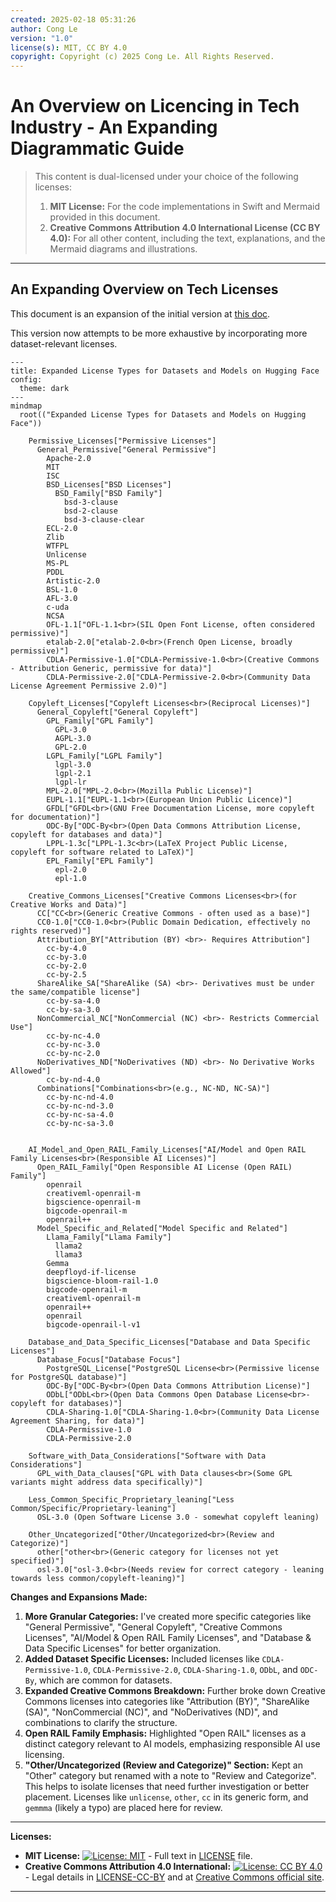 ```yaml
---
created: 2025-02-18 05:31:26
author: Cong Le
version: "1.0"
license(s): MIT, CC BY 4.0
copyright: Copyright (c) 2025 Cong Le. All Rights Reserved.
---
```




# An Overview on Licencing in Tech Industry - An Expanding Diagrammatic Guide
> This content is dual-licensed under your choice of the following licenses:
> 1.  **MIT License:** For the code implementations in Swift and Mermaid provided in this document.
> 2.  **Creative Commons Attribution 4.0 International License (CC BY 4.0):** For all other content, including the text, explanations, and the Mermaid diagrams and illustrations.

---



## An Expanding Overview on Tech Licenses

This document is an expansion of the initial version at [this doc](./Licensing_in_tech.md).

This version now attempts to be more exhaustive by incorporating more dataset-relevant licenses.

```mermaid
---
title: Expanded License Types for Datasets and Models on Hugging Face
config:
  theme: dark
---
mindmap
  root(("Expanded License Types for Datasets and Models on Hugging Face"))

    Permissive_Licenses["Permissive Licenses"]
      General_Permissive["General Permissive"]
        Apache-2.0
        MIT
        ISC
        BSD_Licenses["BSD Licenses"]
          BSD_Family["BSD Family"]
            bsd-3-clause
            bsd-2-clause
            bsd-3-clause-clear
        ECL-2.0
        Zlib
        WTFPL
        Unlicense
        MS-PL
        PDDL
        Artistic-2.0
        BSL-1.0
        AFL-3.0
        c-uda
        NCSA
        OFL-1.1["OFL-1.1<br>(SIL Open Font License, often considered permissive)"]
        etalab-2.0["etalab-2.0<br>(French Open License, broadly permissive)"]
        CDLA-Permissive-1.0["CDLA-Permissive-1.0<br>(Creative Commons - Attribution Generic, permissive for data)"]
        CDLA-Permissive-2.0["CDLA-Permissive-2.0<br>(Community Data License Agreement Permissive 2.0)"]

    Copyleft_Licenses["Copyleft Licenses<br>(Reciprocal Licenses)"]
      General_Copyleft["General Copyleft"]
        GPL_Family["GPL Family"]
          GPL-3.0
          AGPL-3.0
          GPL-2.0
        LGPL_Family["LGPL Family"]
          lgpl-3.0
          lgpl-2.1
          lgpl-lr
        MPL-2.0["MPL-2.0<br>(Mozilla Public License)"]
        EUPL-1.1["EUPL-1.1<br>(European Union Public Licence)"]
        GFDL["GFDL<br>(GNU Free Documentation License, more copyleft for documentation)"]
        ODC-By["ODC-By<br>(Open Data Commons Attribution License, copyleft for databases and data)"]
        LPPL-1.3c["LPPL-1.3c<br>(LaTeX Project Public License, copyleft for software related to LaTeX)"]
        EPL_Family["EPL Family"]
          epl-2.0
          epl-1.0

    Creative_Commons_Licenses["Creative Commons Licenses<br>(for Creative Works and Data)"]
      CC["CC<br>(Generic Creative Commons - often used as a base)"]
      CC0-1.0["CC0-1.0<br>(Public Domain Dedication, effectively no rights reserved)"]
      Attribution_BY["Attribution (BY) <br>- Requires Attribution"]
        cc-by-4.0
        cc-by-3.0
        cc-by-2.0
        cc-by-2.5
      ShareAlike_SA["ShareAlike (SA) <br>- Derivatives must be under the same/compatible license"]
        cc-by-sa-4.0
        cc-by-sa-3.0
      NonCommercial_NC["NonCommercial (NC) <br>- Restricts Commercial Use"]
        cc-by-nc-4.0
        cc-by-nc-3.0
        cc-by-nc-2.0
      NoDerivatives_ND["NoDerivatives (ND) <br>- No Derivative Works Allowed"]
        cc-by-nd-4.0
      Combinations["Combinations<br>(e.g., NC-ND, NC-SA)"]
        cc-by-nc-nd-4.0
        cc-by-nc-nd-3.0
        cc-by-nc-sa-4.0
        cc-by-nc-sa-3.0


    AI_Model_and_Open_RAIL_Family_Licenses["AI/Model and Open RAIL Family Licenses<br>(Responsible AI Licenses)"]
      Open_RAIL_Family["Open Responsible AI License (Open RAIL) Family"]
        openrail
        creativeml-openrail-m
        bigscience-openrail-m
        bigcode-openrail-m
        openrail++
      Model_Specific_and_Related["Model Specific and Related"]
        Llama_Family["Llama Family"]
          llama2
          llama3
        Gemma
        deepfloyd-if-license
        bigscience-bloom-rail-1.0
        bigcode-openrail-m
        creativeml-openrail-m
        openrail++
        openrail
        bigcode-openrail-l-v1

    Database_and_Data_Specific_Licenses["Database and Data Specific Licenses"]
      Database_Focus["Database Focus"]
        PostgreSQL_License["PostgreSQL License<br>(Permissive license for PostgreSQL database)"]
        ODC-By["ODC-By<br>(Open Data Commons Attribution License)"]
        ODbL["ODbL<br>(Open Data Commons Open Database License<br>- copyleft for databases)"]
        CDLA-Sharing-1.0["CDLA-Sharing-1.0<br>(Community Data License Agreement Sharing, for data)"]
        CDLA-Permissive-1.0
        CDLA-Permissive-2.0

    Software_with_Data_Considerations["Software with Data Considerations"]
      GPL_with_Data_clauses["GPL with Data clauses<br>(Some GPL variants might address data specifically)"]

    Less_Common_Specific_Proprietary_leaning["Less Common/Specific/Proprietary-leaning"]
      OSL-3.0 (Open Software License 3.0 - somewhat copyleft leaning)
     
    Other_Uncategorized["Other/Uncategorized<br>(Review and Categorize)"]
      other["other<br>(Generic category for licenses not yet specified)"]
      osl-3.0["osl-3.0<br>(Needs review for correct category - leaning towards less common/copyleft-leaning)"]

```


**Changes and Expansions Made:**

1.  **More Granular Categories:** I've created more specific categories like "General Permissive", "General Copyleft", "Creative Commons Licenses", "AI/Model & Open RAIL Family Licenses", and "Database & Data Specific Licenses" for better organization.
2.  **Added Dataset Specific Licenses:** Included licenses like `CDLA-Permissive-1.0`, `CDLA-Permissive-2.0`, `CDLA-Sharing-1.0`, `ODbL`, and `ODC-By`, which are common for datasets.
3.  **Expanded Creative Commons Breakdown:**  Further broke down Creative Commons licenses into categories like "Attribution (BY)", "ShareAlike (SA)", "NonCommercial (NC)", and "NoDerivatives (ND)", and combinations to clarify the structure.
4.  **Open RAIL Family Emphasis:**  Highlighted "Open RAIL" licenses as a distinct category relevant to AI models, emphasizing responsible AI use licensing.
5.  **"Other/Uncategorized (Review and Categorize)" Section:**  Kept an "Other" category but renamed with a note to "Review and Categorize". This helps to isolate licenses that need further investigation or better placement.  Licenses like `unlicense`, `other`, `cc` in its generic form, and `gemmma` (likely a typo) are placed here for review.


---
**Licenses:**

- **MIT License:**  [![License: MIT](https://img.shields.io/badge/License-MIT-yellow.svg)](LICENSE) - Full text in [LICENSE](LICENSE) file.
- **Creative Commons Attribution 4.0 International:** [![License: CC BY 4.0](https://licensebuttons.net/l/by/4.0/88x31.png)](LICENSE-CC-BY) - Legal details in [LICENSE-CC-BY](LICENSE-CC-BY) and at [Creative Commons official site](http://creativecommons.org/licenses/by/4.0/).

---